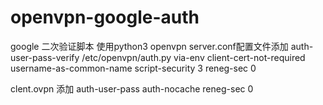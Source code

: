 # openvpn-google-auth
google 二次验证脚本
使用python3
openvpn server.conf配置文件添加
  auth-user-pass-verify /etc/openvpn/auth.py via-env
  client-cert-not-required
  username-as-common-name
  script-security 3
  reneg-sec 0

clent.ovpn 添加
  auth-user-pass
  auth-nocache
  reneg-sec 0

